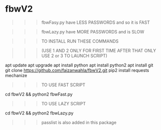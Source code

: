 # fbwV2

>>>fbwFasy.py have LESS PASSWORDS and so it is FAST


>>>fbwLazy.py have MORE PASSWORDS and is SLOW 


>>>TO INSTALL RUN THESE  COMMANDS 


>>>(USE 1 AND 2 ONLY FOR FIRST TIME AFTER THAT ONLY USE 2 or 3 TO LAUNCH SCRIPT)




apt update
apt upgrade
apt install python
apt install python2
apt install git
git clone https://github.com/faizanwahla/fbwV2.git 
pip2 install requests mechanize



>>>TO USE FAST SCRIPT


cd fbwV2 && python2 fbwFast.py





>>>TO USE LAZY SCRIPT


cd fbwV2 && python2 fbwLazy.py



>>>passlist is also added in this package 
